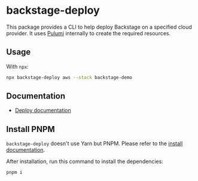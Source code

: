 # backstage-deploy

This package provides a CLI to help deploy Backstage on a specified cloud provider. It uses [Pulumi](https://www.pulumi.com) internally to create the required resources.

## Usage

With `npx`:

```sh
npx backstage-deploy aws --stack backstage-demo
```

## Documentation

- [Deploy documentation](https://backstage.io/docs/deployment/backstage-deploy/aws-lightsail)

## Install PNPM

`backstage-deploy` doesn't use Yarn but PNPM. Please refer to the [install documentation](https://pnpm.io/installation).

After installation, run this command to install the dependencies:

```sh
pnpm i
```
